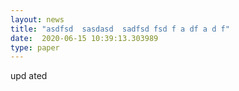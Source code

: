 ```yaml
---
layout: news
title: "asdfsd  sasdasd  sadfsd fsd f a df a d f"
date:  2020-06-15 10:39:13.303989
type: paper
---
```


upd ated
